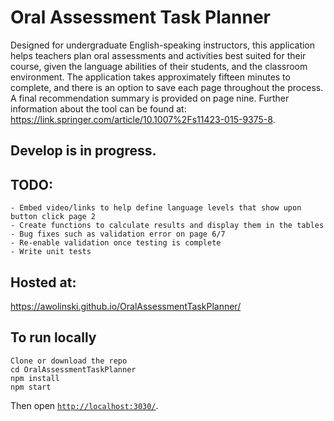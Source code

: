 # Oral Assessment Task Planner

Designed for undergraduate English-speaking instructors, this application helps teachers plan oral assessments and activities best suited for their course, given the language abilities of their students, and the classroom environment. The application takes approximately fifteen minutes to complete, and there is an option to save each page throughout the process. A final recommendation summary is provided on page nine. Further information about the tool can be found at: https://link.springer.com/article/10.1007%2Fs11423-015-9375-8.

## Develop is in progress. 

## TODO: 
    - Embed video/links to help define language levels that show upon button click page 2
    - Create functions to calculate results and display them in the tables
    - Bug fixes such as validation error on page 6/7
    - Re-enable validation once testing is complete 
    - Write unit tests

## Hosted at:
https://awolinski.github.io/OralAssessmentTaskPlanner/

## To run locally

```
Clone or download the repo
cd OralAssessmentTaskPlanner
npm install
npm start
```

Then open [`http://localhost:3030/`](http://localhost:3030/).
